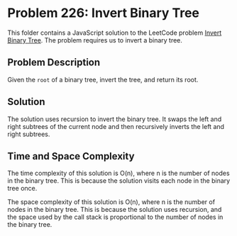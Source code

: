 # Problem 226: Invert Binary Tree

This folder contains a JavaScript solution to the LeetCode problem [Invert Binary Tree](https://leetcode.com/problems/invert-binary-tree/). The problem requires us to invert a binary tree.

## Problem Description

Given the `root` of a binary tree, invert the tree, and return its root.

## Solution

The solution uses recursion to invert the binary tree. It swaps the left and right subtrees of the current node and then recursively inverts the left and right subtrees.

## Time and Space Complexity

The time complexity of this solution is O(n), where n is the number of nodes in the binary tree. This is because the solution visits each node in the binary tree once.

The space complexity of this solution is O(n), where n is the number of nodes in the binary tree. This is because the solution uses recursion, and the space used by the call stack is proportional to the number of nodes in the binary tree.
